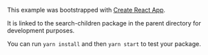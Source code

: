 This example was bootstrapped with [Create React App](https://github.com/facebook/create-react-app).

It is linked to the search-children package in the parent directory for development purposes.

You can run `yarn install` and then `yarn start` to test your package.
